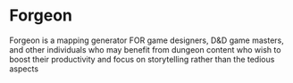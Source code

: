 # Forgeon
Forgeon is a mapping generator FOR game designers, D&amp;D game masters, and other individuals who may benefit from dungeon content who wish to boost their productivity and focus on storytelling rather than the tedious aspects

